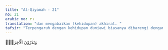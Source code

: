 ```yaml
---
title: "Al-Qiyamah - 21"
no: 21
arabic_no: ٢١
translation: "dan mengabaikan (kehidupan) akhirat. "
tafsir: "Terpengaruh dengan kehidupan duniawi biasanya dibarengi dengan sikap mendustai wahyu, serta melupakan kehidupan hari akhirat dan bahkan tidak percaya dengan kedatangannya."
---
```

وَتَذَرُوْنَ الْاٰخِرَةَۗ